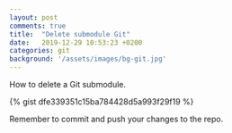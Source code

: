```yaml
---
layout: post
comments: true
title:  "Delete submodule Git"
date:   2019-12-29 10:53:23 +0200
categories: git
background: '/assets/images/bg-git.jpg'
---
```


How to delete a Git submodule.

{% gist dfe339351c15ba784428d5a993f29f19 %}

Remember to commit and push your changes to the repo.